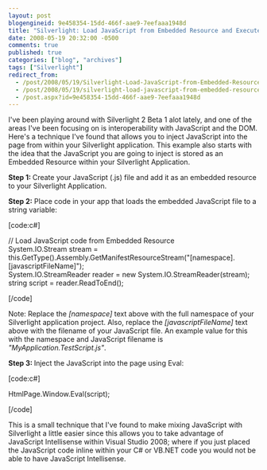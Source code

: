```yaml
---
layout: post
blogengineid: 9e458354-15dd-466f-aae9-7eefaaa1948d
title: "Silverlight: Load JavaScript from Embedded Resource and Execute Within Page"
date: 2008-05-19 20:32:00 -0500
comments: true
published: true
categories: ["blog", "archives"]
tags: ["Silverlight"]
redirect_from: 
  - /post/2008/05/19/Silverlight-Load-JavaScript-from-Embedded-Resource-and-Execute-Within-Page
  - /post/2008/05/19/silverlight-load-javascript-from-embedded-resource-and-execute-within-page
  - /post.aspx?id=9e458354-15dd-466f-aae9-7eefaaa1948d
---
```

<!-- more -->
<p>
I&#39;ve been playing around with Silverlight 2 Beta 1 alot lately, and one of the areas I&#39;ve been focusing on is interoperability with JavaScript and the DOM. Here&#39;s a technique I&#39;ve found that allows you to inject JavaScript into the page from within your Silverlight application. This example also starts with the idea that the JavaScript you are going to inject is stored as an Embedded Resource within your Silverlight Application. 
</p>
<p>
<strong>Step 1: </strong>Create your JavaScript (.js) file and add it as an embedded resource to your Silverlight Application. 
</p>
<p>
<strong>Step 2:</strong> Place code in your app that loads the embedded JavaScript file to a string variable: 
</p>
<p>
[code:c#] 
</p>
<p>
// Load JavaScript code from Embedded Resource<br />
System.IO.Stream stream = this.GetType().Assembly.GetManifestResourceStream(&quot;[namespace].[javascriptFileName]&quot;);<br />
System.IO.StreamReader reader = new System.IO.StreamReader(stream);<br />
string script = reader.ReadToEnd(); 
</p>
<p>
[/code] 
</p>
<p>
Note: Replace the <em>[namespace]</em> text above with the full namespace of your Silverlight application project. Also, replace the <em>[javascriptFileName]</em> text above with the filename of your JavaScript file. An example value for this with the namespace and JavaScript filename is <em>&quot;MyApplication.TestScript.js&quot;</em>. 
</p>
<p>
<strong>Step 3: </strong>Inject the JavaScript into the page using Eval: 
</p>
<p>
[code:c#] 
</p>
<p>
HtmlPage.Window.Eval(script); 
</p>
<p>
[/code] 
</p>
<p>
This is a small technique that I&#39;ve found to make mixing JavaScript with Silverlight a little easier since this allows you to take advantage of JavaScript Intellisense within Visual Studio 2008; where if you just placed the JavaScript code inline within your C# or VB.NET code you would not&nbsp;be able to have JavaScript Intellisense. 
</p>
